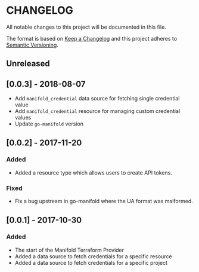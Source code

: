 # CHANGELOG

All notable changes to this project will be documented in this file.

The format is based on [Keep a Changelog](http://keepachangelog.com/)
and this project adheres to [Semantic Versioning](http://semver.org/).

## Unreleased

## [0.0.3] - 2018-08-07

- Add `manifold_credential` data source for fetching single credential value
- Add `manifold_credential` resource for managing custom credential values
- Update `go-manifold` version

## [0.0.2] - 2017-11-20

### Added

- Added a resource type which allows users to create API tokens.

### Fixed

- Fix a bug upstream in go-manifold where the UA format was malformed.

## [0.0.1] - 2017-10-30

### Added

- The start of the Manifold Terraform Provider
- Added a data source to fetch credentials for a specific resource
- Added a data source to fetch credentials for a specific project
